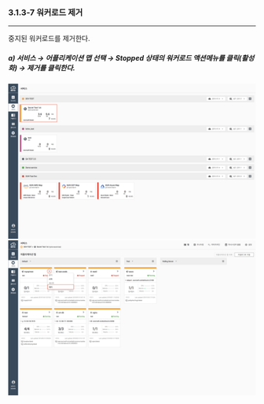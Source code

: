 ### 3.1.3-7 워커로드 제거

---

중지된 워커로드를 제거한다.

##### a\) 서비스 → 어플리케이션 맵 선택 → Stopped 상태의 워커로드 액션메뉴를 클릭\(활성화\) → 제거를 클릭한다. 
![](/assets/KR/3.0.0/3.1.3-7_1.png)![](/assets/KR/3.0.0/3.1.3-7_2.png)



